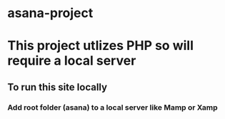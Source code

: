 # asana-project
# This project utlizes PHP so will require a local server
## To run this site locally
### Add root folder (asana) to a local server like Mamp or Xamp

